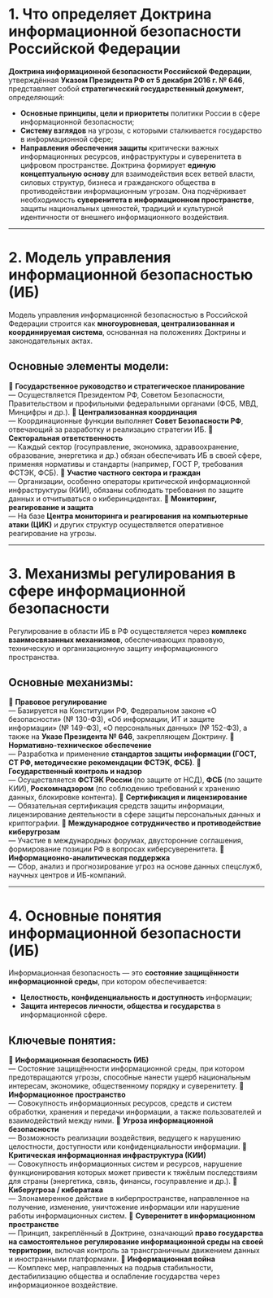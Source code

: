 # 1. Что определяет Доктрина информационной безопасности Российской Федерации
**Доктрина информационной безопасности Российской Федерации**, утверждённая **Указом Президента РФ от 5 декабря 2016 г. № 646**, представляет собой **стратегический государственный документ**, определяющий:
- **Основные принципы, цели и приоритеты** политики России в сфере информационной безопасности;
- **Систему взглядов** на угрозы, с которыми сталкивается государство в информационной сфере;
- **Направления обеспечения защиты** критически важных информационных ресурсов, инфраструктуры и суверенитета в цифровом пространстве.
Доктрина формирует **единую концептуальную основу** для взаимодействия всех ветвей власти, силовых структур, бизнеса и гражданского общества в противодействии информационным угрозам. Она подчёркивает необходимость **суверенитета в информационном пространстве**, защиты национальных ценностей, традиций и культурной идентичности от внешнего информационного воздействия.
---
# 2. Модель управления информационной безопасностью (ИБ)
Модель управления информационной безопасностью в Российской Федерации строится как **многоуровневая, централизованная и координируемая система**, основанная на положениях Доктрины и законодательных актах.
## Основные элементы модели:
🔹 **Государственное руководство и стратегическое планирование**  
— Осуществляется Президентом РФ, Советом Безопасности, Правительством и профильными федеральными органами (ФСБ, МВД, Минцифры и др.).
🔹 **Централизованная координация**  
— Координационные функции выполняет **Совет Безопасности РФ**, отвечающий за разработку и реализацию стратегии ИБ.
🔹 **Секторальная ответственность**  
— Каждый сектор (госуправление, экономика, здравоохранение, образование, энергетика и др.) обязан обеспечивать ИБ в своей сфере, применяя нормативы и стандарты (например, ГОСТ Р, требования ФСТЭК, ФСБ).
🔹 **Участие частного сектора и граждан**  
— Организации, особенно операторы критической информационной инфраструктуры (КИИ), обязаны соблюдать требования по защите данных и отчитываться о киберинцидентах.
🔹 **Мониторинг, реагирование и защита**  
— На базе **Центра мониторинга и реагирования на компьютерные атаки (ЦИК)** и других структур осуществляется оперативное реагирование на угрозы.

---
# 3. Механизмы регулирования в сфере информационной безопасности
Регулирование в области ИБ в РФ осуществляется через **комплекс взаимосвязанных механизмов**, обеспечивающих правовую, техническую и организационную защиту информационного пространства.
## Основные механизмы:
🔹 **Правовое регулирование**  
— Базируется на Конституции РФ, Федеральном законе «О безопасности» (№ 130-ФЗ), «Об информации, ИТ и защите информации» (№ 149-ФЗ), «О персональных данных» (№ 152-ФЗ), а также на **Указе Президента № 646**, закрепляющем Доктрину.
🔹 **Нормативно-техническое обеспечение**  
— Разработка и применение **стандартов защиты информации (ГОСТ, СТ РФ, методические рекомендации ФСТЭК, ФСБ)**.
🔹 **Государственный контроль и надзор**  
— Осуществляется **ФСТЭК России** (по защите от НСД), **ФСБ** (по защите КИИ), **Роскомнадзором** (по соблюдению требований к хранению данных, блокировке контента).
🔹 **Сертификация и лицензирование**  
— Обязательная сертификация средств защиты информации, лицензирование деятельности в сфере защиты персональных данных и криптографии.
🔹 **Международное сотрудничество и противодействие киберугрозам**  
— Участие в международных форумах, двусторонние соглашения, формирование позиции РФ в вопросах киберсуверенитета.
🔹 **Информационно-аналитическая поддержка**  
— Сбор, анализ и прогнозирование угроз на основе данных спецслужб, научных центров и ИБ-компаний.

---
# 4. Основные понятия информационной безопасности (ИБ)
Информационная безопасность — это **состояние защищённости информационной среды**, при котором обеспечивается:
- **Целостность, конфиденциальность и доступность** информации;
- **Защита интересов личности, общества и государства** в информационной сфере.
## Ключевые понятия:
🔹 **Информационная безопасность (ИБ)**  
— Состояние защищённости информационной среды, при котором предотвращаются угрозы, способные нанести ущерб национальным интересам, экономике, общественному порядку и суверенитету.
🔹 **Информационное пространство**  
— Совокупность информационных ресурсов, средств и систем обработки, хранения и передачи информации, а также пользователей и взаимодействий между ними.
🔹 **Угроза информационной безопасности**  
— Возможность реализации воздействия, ведущего к нарушению целостности, доступности или конфиденциальности информации.
🔹 **Критическая информационная инфраструктура (КИИ)**  
— Совокупность информационных систем и ресурсов, нарушение функционирования которых может привести к тяжёлым последствиям для страны (энергетика, связь, финансы, госуправление и др.).
🔹 **Киберугроза / кибератака**  
— Злонамеренное действие в киберпространстве, направленное на получение, изменение, уничтожение информации или нарушение работы информационных систем.
🔹 **Суверенитет в информационном пространстве**  
— Принцип, закреплённый в Доктрине, означающий **право государства на самостоятельное регулирование информационной среды на своей территории**, включая контроль за трансграничным движением данных и иностранными платформами.
🔹 **Информационная война**  
— Комплекс мер, направленных на подрыв стабильности, дестабилизацию общества и ослабление государства через информационное воздействие.